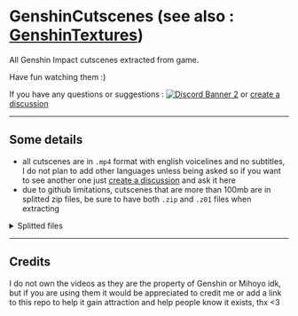 # GenshinCutscenes (see also : [GenshinTextures](https://github.com/Escartem/GenshinTextures))
All Genshin Impact cutscenes extracted from game.

Have fun watching them :)

If you have any questions or suggestions :
[![Discord Banner 2](https://discordapp.com/api/guilds/503554429648371712/widget.png?style=shield)](https://discord.gg/fzRdtVh) or [create a discussion](https://github.com/Escartem/GenshinCutscenes/discussions/new)

---
## Some details

* all cutscenes are in `.mp4` format with english voicelines and no subtitles, I do not plan to add other languages unless being asked so if you want to see another one just [create a discussion](https://github.com/Escartem/GenshinCutscenes/discussions/new) and ask it here
* due to github limitations, cutscenes that are more than 100mb are in splitted zip files, be sure to have both `.zip` and `.z01` files when extracting

<details>
    <summary>Splitted files</summary>
  
    /VideoAssets/AfterBattle/Cs_102205_AfterBattle_Boy.mp4
    /VideoAssets/AfterBattle/Cs_102205_AfterBattle_Girl.mp4
    /VideoAssets/Inazuma/YaeMiko/Cs_Inazuma_LQ1203105_YaeMiko_Boy.mp4
    /VideoAssets/Inazuma/YaeMiko/Cs_Inazuma_LQ1203105_YaeMiko_Girl.mp4
    /VideoAssets/LiYue/BreakThroughSpace/Cs_LiYue_LQ10310301_BreakThroughSpace_Boy.mp4
    /VideoAssets/LiYue/BreakThroughSpace/Cs_LiYue_LQ10310301_BreakThroughSpace_Girl.mp4
    /VideoAssets/ShenheBattle/Cs_LQ1101502_ShenheBattle_Boy.mp4
    /VideoAssets/ShenheBattle/Cs_LQ1101502_ShenheBattle_Girl.mp4
    /VideoAssets/Sumeru/AQ/SKP/Cs_Sumeru_AQ_30280901_SKP_Boy.mp4
    /VideoAssets/Sumeru/AQ/SKP/Cs_Sumeru_AQ_30280901_SKP_Girl.mp4
    /VideoAssets/Sumeru/Cs_Sumeru_AQ302105_GOTP.mp4
</details>

---
## Credits

I do not own the videos as they are the property of Genshin or Mihoyo idk, but if you are using them it would be appreciated to credit me or add a link to this repo to help it gain attraction and help people know it exists, thx <3

